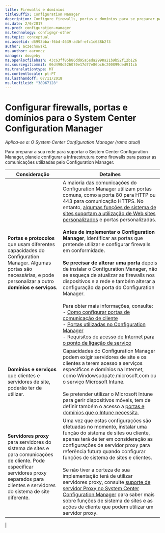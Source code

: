 ```yaml
---
title: Firewalls e domínios
titleSuffix: Configuration Manager
description: Configure firewalls, portas e domínios para se preparar para as comunicações do System Center Configuration Manager.
ms.date: 2/6/2017
ms.prod: configuration-manager
ms.technology: configmgr-other
ms.topic: conceptual
ms.assetid: d6993bba-f6bd-4639-adbf-efc1c638b2f3
author: aczechowski
ms.author: aaroncz
manager: dougeby
ms.openlocfilehash: 43c63ff85b86dd95a5eda2998a21b9b52f12b126
ms.sourcegitcommit: 06d490d526070e17d77e86bc6c200899ded911cb
ms.translationtype: MT
ms.contentlocale: pt-PT
ms.lasthandoff: 07/11/2018
ms.locfileid: "38967128"
---
```

# <a name="set-up-firewalls-ports-and-domains-for-system-center-configuration-manager"></a>Configurar firewalls, portas e domínios para o System Center Configuration Manager

*Aplica-se a: O System Center Configuration Manager (ramo atual)*

Para preparar a sua rede para suportar o System Center Configuration Manager, planeie configurar a infraestrutura como firewalls para passar as comunicações utilizadas pelo Configuration Manager.  

|Consideração|Detalhes|  
|-------------------|-------------|  
|**Portas e protocolos** que usam diferentes capacidades do Configuration Manager. Algumas portas são necessárias, e pode personalizar a outro **domínios e serviços**.|A maioria das comunicações do Configuration Manager utilizam portas comuns, como a porta 80 para HTTP ou 443 para comunicação HTTPS. No entanto, [algumas funções de sistema de sites suportam a utilização de Web sites personalizados](/sccm/core/plan-design/network/websites-for-site-system-servers) e portas personalizadas.<br /><br /> **Antes de implementar o Configuration Manager**, identificar as portas que pretende utilizar e configurar firewalls em conformidade.<br /><br /> **Se precisar de alterar uma porta** depois de instalar o Configuration Manager, não se esqueça de atualizar as firewalls nos dispositivos e a rede e também alterar a configuração da porta do Configuration Manager.<br /><br /> Para obter mais informações, consulte: </br>- [Como configurar portas de comunicação de cliente](../../../core/clients/deploy/configure-client-communication-ports.md) </br>- [Portas utilizadas no Configuration Manager](../../../core/plan-design/hierarchy/ports.md) </br>- [Requisitos de acesso de Internet para o ponto de ligação de serviço](/sccm/core/servers/deploy/configure/about-the-service-connection-point#bkmk_urls)|  
|**Domínios e serviços** que clientes e servidores de site, poderão ter de utilizar.|Capacidades do Configuration Manager podem exigir servidores de site e os clientes a terem acesso a serviços específicos e domínios na Internet, como Windowsudpate.microsoft.com ou o serviço Microsoft Intune.<br /><br /> Se pretender utilizar o Microsoft Intune para gerir dispositivos móveis, tem de definir também o acesso a [portas e domínios que o Intune necessita.](https://docs.microsoft.com/intune/get-started/network-infrastructure-requirements-for-microsoft-intune)|  
|**Servidores proxy** para servidores do sistema de sites e para comunicações de cliente. Pode especificar servidores proxy separados para clientes e servidores do sistema de site diferente.|Uma vez que estas configurações são efetuadas no momento, instalar uma função do sistema de sites ou cliente, apenas terá de ter em consideração as configurações de servidor proxy para referência futura quando configurar funções de sistema de sites e clientes.<br /><br /> Se não tiver a certeza de sua implementação terá de utilizar servidores proxy, consulte [suporte de servidor Proxy no System Center Configuration Manager](../../../core/plan-design/network/proxy-server-support.md) para saber mais sobre funções de sistema de sites e as ações de cliente que podem utilizar um servidor proxy.|   
|  
